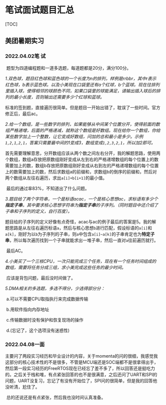 # 笔试面试题目汇总

[TOC]

## 美团暑期实习

### 2022.04.02笔 试

​	题型为四道编程题和一道多选题，每道题都是20分，满分100分。	

*1.双色球，题目红色球和蓝色球的一个长度为n的排列，样例是rrbbr，其中r表示红色球，b表示蓝色球。以及小美现在口袋里还有a个红球，b个蓝球。现在往排列里插入球，使得相邻的球颜色不同，如果口袋里的球能满足，请输出插入球后的排列的最小长度，否则输出还需要多少个红球和蓝球。* 

​	标准的签到题，直接遍历很简单。但是题目一开始出错了，耽误了一些时间。官方修正后，最后ac。

*2.给一个数组，是一些数字的排列，如果能够从中间某个位置分开，使得前面的数组严格递增，后面的严格递减，就称这个数组是好数组。现在给你一个数组，你给某些数字加上一个整数，让它变成好数组，问加的总和最小是多少。示例`1,2,1,2,1`，答案只需要最中间的1变成3，数组变成`1,2,3,2,1`，所以加2即可。*

​	首先需要理解意思，分开数组应该从两个数之间左右分开，我的解题思路，使用两个数组，数组a存放把原数组刚好变成从左到右的严格递增数组的每个位置上的数需要加上的数，数组b存放把原数组刚好变成从右到左的严格递增数组的每个位置上的数需要加上的数，然后求数组a的前缀和，求数组b的倒序的前缀和，然后对两个数组从左往右遍历，求出`a[i]+b[i+1]`的最小值。

​	最后的通过率83%，不知道出了什么问题。

*3.题目给了两个字符串，一个是标语acac，一个是核心思想ac，求标语有多少个**指定子串**，其中要求核心思想字符串为**指定子串**的子序列。（同时题目中还介绍了子串和子序列的定义，自行百度）。*

​	题目给的子序列的定义好像有点奇怪，acac与ac的例子最后的答案是5。我的解题思路是从左往右遍历标语`a`，然后与核心思想`b`进行匹配，假设标语的`a[i]`和`a[k]`，刚好为以`b`为子序列的子串，则`a`中包含`a[i]~a[k]`的子串肯定也为**特定子串**，所以每次遍历找到一个子串就能求出一堆子串，然后一直对`a`往前遍历就行。

​	最后AC。

*4.小美买了一个三核CPU，一次只能完成三个任务，现在有一个任务时间组成的数组，需要将任务分成三组，求小美完成这些任务的最少时间。*

​	应该是背包问题，最后没时间做了。

*5.DMA相关的多选题，多选不得分，少选得部分分：*

​	a.可以不需要CPU取指执行来完成数据传输

​	b.用软件指向内存地址

​	c.传输数据时没有保护和恢复现场的操作

​	d.(忘记了，这个选项没有迷惑性)

### 2022.04.08一面

​	主要问了两段实习经历和毕业设计的内容，关于momenta的问的很细，我感觉我这部分的核心技术性的不是很多，不管是MCU端还是SOC端都不是很拿得出手，然后第一段实习经历的FreeRTOS现在已经忘了差不多了，所以回答还是挺吃力的。之后关于栈和堆，有点紧张回答的也不是很满意，之后还问了UART和SPI的问题，UART没复习，忘记了有没有开始位了，SPI问的很简单，但是我的回答他没听清，尬住了。

​	总的还说还是有点紧张，然后我也没时间认真准备。